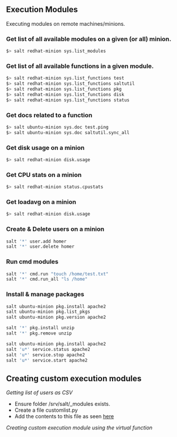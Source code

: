 ## Execution Modules
Executing modules on remote machines/minions.

### Get list of all available modules on a given (or all) minion.
```sh
$> salt redhat-minion sys.list_modules
```

### Get list of all available functions in a given module.
```sh
$> salt redhat-minion sys.list_functions test
$> salt redhat-minion sys.list_functions saltutil
$> salt redhat-minion sys.list_functions pkg
$> salt redhat-minion sys.list_functions disk
$> salt redhat-minion sys.list_functions status
```

### Get docs related to a function
```sh
$> salt ubuntu-minion sys.doc test.ping
$> salt ubuntu-minion sys.doc saltutil.sync_all
```

### Get disk usage on a minion
```sh
$> salt redhat-minion disk.usage
```

### Get CPU stats on a minion
```sh
$> salt redhat-minion status.cpustats
```

### Get loadavg on a minion
```sh
$> salt redhat-minion disk.usage
```

### Create & Delete users on a minion
```sh
salt '*' user.add homer
salt '*' user.delete homer
```

### Run cmd modules
```sh
salt '*' cmd.run "touch /home/test.txt"
salt '*' cmd.run_all "ls /home"
```

### Install & manage packages
```sh
salt ubuntu-minion pkg.install apache2
salt ubuntu-minion pkg.list_pkgs
salt ubuntu-minion pkg.version apache2

salt '*' pkg.install unzip
salt '*' pkg.remove unzip

salt ubuntu-minion pkg.install apache2
salt 'u*' service.status apache2
salt 'u*' service.stop apache2
salt 'u*' service.start apache2
```

## Creating custom execution modules  

*Getting list of users as CSV*     
- Ensure folder /srv/salt/\_modules exists.      
- Create a file customlist.py     
- Add the contents to this file as seen [here](https://bitbucket.org/gmanohar/salt-test/src/master/_modules/customlist.py)    

*Creating custom execution module using the virtual function*

